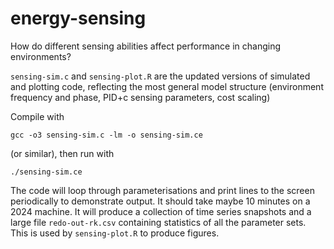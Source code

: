 # energy-sensing
How do different sensing abilities affect performance in changing environments?

`sensing-sim.c` and `sensing-plot.R` are the updated versions of simulated and plotting code, reflecting the most general model structure (environment frequency and phase, PID+c sensing parameters, cost scaling)

Compile with 

`gcc -o3 sensing-sim.c -lm -o sensing-sim.ce`

(or similar), then run with

`./sensing-sim.ce`

The code will loop through parameterisations and print lines to the screen periodically to demonstrate output. It should take maybe 10 minutes on a 2024 machine. It will produce a collection of time series snapshots and a large file `redo-out-rk.csv` containing statistics of all the parameter sets. This is used by `sensing-plot.R` to produce figures.

